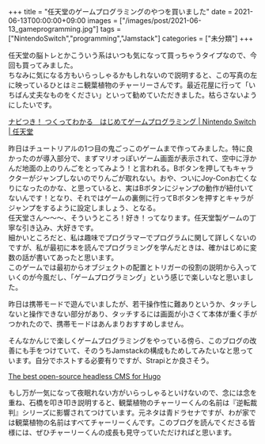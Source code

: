 +++
title = "任天堂のゲームプログラミングのやつを買いました"
date = 2021-06-13T00:00:00+09:00
images = ["/images/post/2021-06-13_gameprogramming.jpg"]
tags = ["NintendoSwitch","programming","Jamstack"]
categories = ["未分類"]
+++

任天堂の脳トレとかこういう系はいつも気になって買っちゃうタイプなので、今回も買ってみました。  
ちなみに気になる方もいらっしゃるかもしれないので説明すると、この写真の左に映っているひとはミニ観葉植物のチャーリーさんです。最近花屋に行って「いちばん丈夫なものをください」といって勧めていただきました。枯らさないようにしたいです。    
<!--more--> 
[ナビつき！ つくってわかる　はじめてゲームプログラミング | Nintendo Switch | 任天堂](https://www.nintendo.co.jp/switch/awuxa/)

昨日はチュートリアルの1つ目の鬼ごっこのゲームまで作ってみました。特に良かったのが導入部分で、まずマリオっぽいゲーム画面が表示されて、空中に浮かんだ地面の上のりんごをとってみよう！と言われる。Bボタンを押してもキャラクターがジャンプしないのでりんごが取れない。おや、ついにJoy-Conお亡くなりになったのかな、と思っていると、実はBボタンにジャンプの動作が紐付いてないんです！となり、それではゲームの裏側に行ってBボタンを押すとキャラがジャンプをするように設定しましょう、となる。  
任天堂さん〜〜〜、そういうところ！好き！ってなります。任天堂製ゲームの丁寧な引き込み、大好きです。  
細かいところだと、私は趣味でプログラマーでプログラムに関して詳しくないのですが、私が最初に本を読んでプログラミングを学んだときは、確かはじめに変数の話が書いてあったと思います。  
このゲームでは最初からオブジェクトの配置とトリガーの役割の説明から入っていくのが今風だし、「ゲームプログラミング」という感じで楽しいなと思いました。  

昨日は携帯モードで遊んでいましたが、若干操作性に難ありというか、タッチしないと操作できない部分があり、タッチするには画面が小さくて本体が重く手がつかれたので、携帯モードはあんまりおすすめしません。  

そんなかんじで楽しくゲームプログラミングをやっている傍ら、このブログの改善にも手をつけていて、そのうちJamstackの構成もためしてみたいなと思っています。自分でホストする必要有りですが、Strapiとか良さそう。  

[The best open-source headless CMS for Hugo](https://strapi.io/integrations/hugo-cms)  

もし万が一気になって夜眠れない方がいらっしゃるといけないので、念には念を重ね、石橋を叩き叩き説明すると、観葉植物のチャーリーくんの名前は『逆転裁判』シリーズに影響されてつけています。元ネタは青ドラセナですが、わが家では観葉植物の名前はすべてチャーリーくんです。このブログを読んでくださる皆様には、ぜひチャーリーくんの成長も見守っていただければと思います。  

